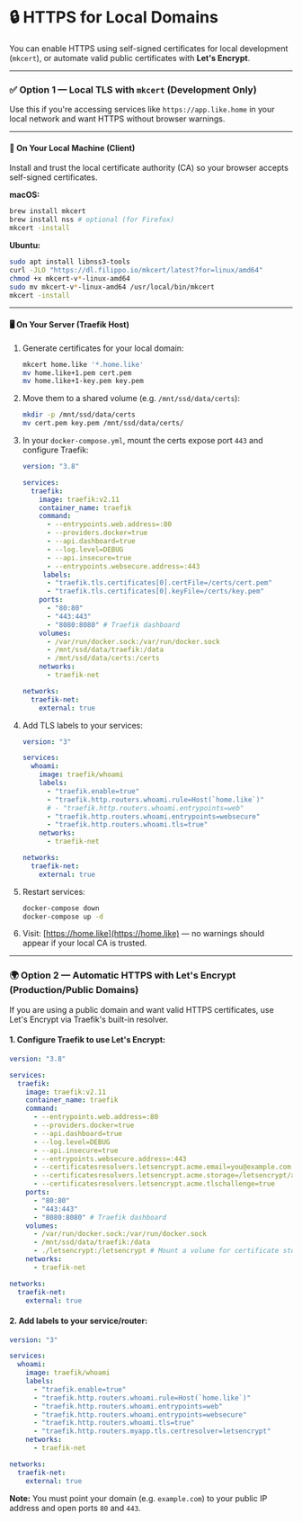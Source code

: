 # 🔒 HTTPS for Local Domains

You can enable HTTPS using self-signed certificates for local development (`mkcert`), or automate valid public certificates with **Let's Encrypt**.

---

### ✅ Option 1 — Local TLS with `mkcert` (Development Only)

Use this if you're accessing services like `https://app.like.home` in your local network and want HTTPS without browser warnings.

---

#### 👤 On Your Local Machine (Client)

Install and trust the local certificate authority (CA) so your browser accepts self-signed certificates.

**macOS:**

```bash
brew install mkcert
brew install nss # optional (for Firefox)
mkcert -install
```

**Ubuntu:**

```bash
sudo apt install libnss3-tools
curl -JLO "https://dl.filippo.io/mkcert/latest?for=linux/amd64"
chmod +x mkcert-v*-linux-amd64
sudo mv mkcert-v*-linux-amd64 /usr/local/bin/mkcert
mkcert -install
```

---

#### 🖥️ On Your Server (Traefik Host)

1. Generate certificates for your local domain:

   ```bash
   mkcert home.like '*.home.like'
   mv home.like+1.pem cert.pem
   mv home.like+1-key.pem key.pem
   ```

2. Move them to a shared volume (e.g. `/mnt/ssd/data/certs`):

   ```bash
   mkdir -p /mnt/ssd/data/certs
   mv cert.pem key.pem /mnt/ssd/data/certs/
   ```

3. In your `docker-compose.yml`, mount the certs expose port `443` and configure Traefik:

   ```yaml
   version: "3.8"

   services:
     traefik:
       image: traefik:v2.11
       container_name: traefik
       command:
         - --entrypoints.web.address=:80
         - --providers.docker=true
         - --api.dashboard=true
         - --log.level=DEBUG
         - --api.insecure=true
         - --entrypoints.websecure.address=:443
        labels:
         - "traefik.tls.certificates[0].certFile=/certs/cert.pem"
         - "traefik.tls.certificates[0].keyFile=/certs/key.pem"
       ports:
         - "80:80"
         - "443:443"
         - "8080:8080" # Traefik dashboard
       volumes:
         - /var/run/docker.sock:/var/run/docker.sock
         - /mnt/ssd/data/traefik:/data
         - /mnt/ssd/data/certs:/certs
       networks:
         - traefik-net

   networks:
     traefik-net:
       external: true
   ```

4. Add TLS labels to your services:

   ```yaml
   version: "3"

   services:
     whoami:
       image: traefik/whoami
       labels:
         - "traefik.enable=true"
         - "traefik.http.routers.whoami.rule=Host(`home.like`)"
         # - "traefik.http.routers.whoami.entrypoints=web"
         - "traefik.http.routers.whoami.entrypoints=websecure"
         - "traefik.http.routers.whoami.tls=true"
       networks:
         - traefik-net

   networks:
     traefik-net:
       external: true
   ```

5. Restart services:

   ```bash
   docker-compose down
   docker-compose up -d
   ```

6. Visit: [https://home.like](https://home.like) — no warnings should appear if your local CA is trusted.

---

### 🌍 Option 2 — Automatic HTTPS with Let's Encrypt (Production/Public Domains)

If you are using a public domain and want valid HTTPS certificates, use Let's Encrypt via Traefik's built-in resolver.

#### 1. Configure Traefik to use Let's Encrypt:

```yaml
version: "3.8"

services:
  traefik:
    image: traefik:v2.11
    container_name: traefik
    command:
      - --entrypoints.web.address=:80
      - --providers.docker=true
      - --api.dashboard=true
      - --log.level=DEBUG
      - --api.insecure=true
      - --entrypoints.websecure.address=:443
      - --certificatesresolvers.letsencrypt.acme.email=you@example.com
      - --certificatesresolvers.letsencrypt.acme.storage=/letsencrypt/acme.json
      - --certificatesresolvers.letsencrypt.acme.tlschallenge=true
    ports:
      - "80:80"
      - "443:443"
      - "8080:8080" # Traefik dashboard
    volumes:
      - /var/run/docker.sock:/var/run/docker.sock
      - /mnt/ssd/data/traefik:/data
      - ./letsencrypt:/letsencrypt # Mount a volume for certificate storage:
    networks:
      - traefik-net

networks:
  traefik-net:
    external: true
```

#### 2. Add labels to your service/router:

```yaml
version: "3"

services:
  whoami:
    image: traefik/whoami
    labels:
      - "traefik.enable=true"
      - "traefik.http.routers.whoami.rule=Host(`home.like`)"
      - "traefik.http.routers.whoami.entrypoints=web"
      - "traefik.http.routers.whoami.entrypoints=websecure"
      - "traefik.http.routers.whoami.tls=true"
      - "traefik.http.routers.myapp.tls.certresolver=letsencrypt"
    networks:
      - traefik-net

networks:
  traefik-net:
    external: true
```

**Note:** You must point your domain (e.g. `example.com`) to your public IP address and open ports `80` and `443`.
